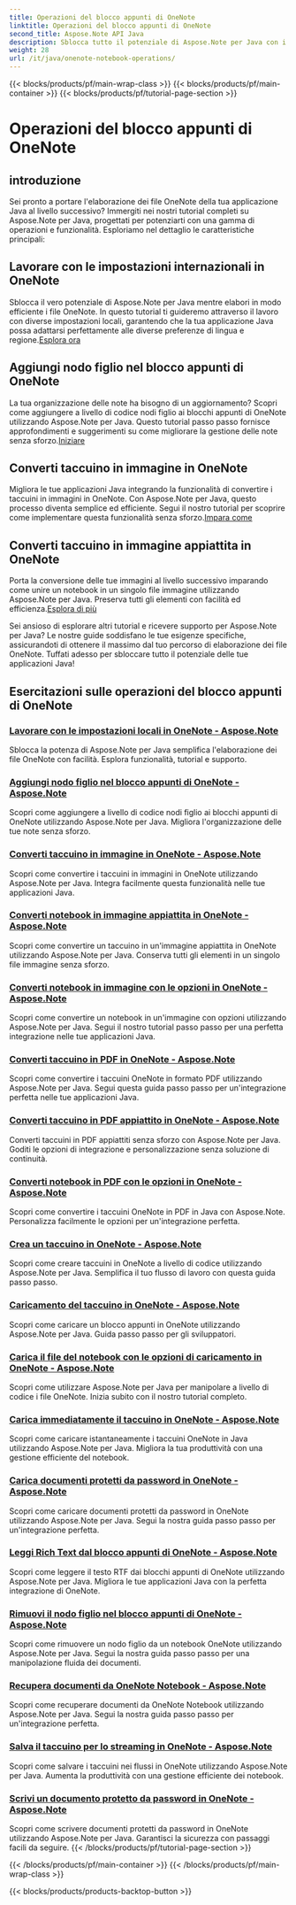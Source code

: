```yaml
---
title: Operazioni del blocco appunti di OneNote
linktitle: Operazioni del blocco appunti di OneNote
second_title: Aspose.Note API Java
description: Sblocca tutto il potenziale di Aspose.Note per Java con i nostri tutorial sulle operazioni del notebook OneNote. Fornisci una guida passo passo per migliorare le tue app Java.
weight: 28
url: /it/java/onenote-notebook-operations/
---
```


{{< blocks/products/pf/main-wrap-class >}}
{{< blocks/products/pf/main-container >}}
{{< blocks/products/pf/tutorial-page-section >}}

# Operazioni del blocco appunti di OneNote


## introduzione

Sei pronto a portare l'elaborazione dei file OneNote della tua applicazione Java al livello successivo? Immergiti nei nostri tutorial completi su Aspose.Note per Java, progettati per potenziarti con una gamma di operazioni e funzionalità. Esploriamo nel dettaglio le caratteristiche principali:

## Lavorare con le impostazioni internazionali in OneNote

 Sblocca il vero potenziale di Aspose.Note per Java mentre elabori in modo efficiente i file OneNote. In questo tutorial ti guideremo attraverso il lavoro con diverse impostazioni locali, garantendo che la tua applicazione Java possa adattarsi perfettamente alle diverse preferenze di lingua e regione.[Esplora ora](./working-with-locales/)

## Aggiungi nodo figlio nel blocco appunti di OneNote

La tua organizzazione delle note ha bisogno di un aggiornamento? Scopri come aggiungere a livello di codice nodi figlio ai blocchi appunti di OneNote utilizzando Aspose.Note per Java. Questo tutorial passo passo fornisce approfondimenti e suggerimenti su come migliorare la gestione delle note senza sforzo.[Iniziare](./add-child-node/)

## Converti taccuino in immagine in OneNote

 Migliora le tue applicazioni Java integrando la funzionalità di convertire i taccuini in immagini in OneNote. Con Aspose.Note per Java, questo processo diventa semplice ed efficiente. Segui il nostro tutorial per scoprire come implementare questa funzionalità senza sforzo.[Impara come](./convert-notebook-to-image/)

## Converti taccuino in immagine appiattita in OneNote

 Porta la conversione delle tue immagini al livello successivo imparando come unire un notebook in un singolo file immagine utilizzando Aspose.Note per Java. Preserva tutti gli elementi con facilità ed efficienza.[Esplora di più](./convert-notebook-to-flattened-image/)

Sei ansioso di esplorare altri tutorial e ricevere supporto per Aspose.Note per Java? Le nostre guide soddisfano le tue esigenze specifiche, assicurandoti di ottenere il massimo dal tuo percorso di elaborazione dei file OneNote. Tuffati adesso per sbloccare tutto il potenziale delle tue applicazioni Java!
## Esercitazioni sulle operazioni del blocco appunti di OneNote
### [Lavorare con le impostazioni locali in OneNote - Aspose.Note](./working-with-locales/)
Sblocca la potenza di Aspose.Note per Java semplifica l'elaborazione dei file OneNote con facilità. Esplora funzionalità, tutorial e supporto.
### [Aggiungi nodo figlio nel blocco appunti di OneNote - Aspose.Note](./add-child-node/)
Scopri come aggiungere a livello di codice nodi figlio ai blocchi appunti di OneNote utilizzando Aspose.Note per Java. Migliora l'organizzazione delle tue note senza sforzo.
### [Converti taccuino in immagine in OneNote - Aspose.Note](./convert-notebook-to-image/)
Scopri come convertire i taccuini in immagini in OneNote utilizzando Aspose.Note per Java. Integra facilmente questa funzionalità nelle tue applicazioni Java.
### [Converti notebook in immagine appiattita in OneNote - Aspose.Note](./convert-notebook-to-flattened-image/)
Scopri come convertire un taccuino in un'immagine appiattita in OneNote utilizzando Aspose.Note per Java. Conserva tutti gli elementi in un singolo file immagine senza sforzo.
### [Converti notebook in immagine con le opzioni in OneNote - Aspose.Note](./convert-notebook-to-image-with-options/)
Scopri come convertire un notebook in un'immagine con opzioni utilizzando Aspose.Note per Java. Segui il nostro tutorial passo passo per una perfetta integrazione nelle tue applicazioni Java.
### [Converti taccuino in PDF in OneNote - Aspose.Note](./convert-notebook-to-pdf/)
Scopri come convertire i taccuini OneNote in formato PDF utilizzando Aspose.Note per Java. Segui questa guida passo passo per un'integrazione perfetta nelle tue applicazioni Java.
### [Converti taccuino in PDF appiattito in OneNote - Aspose.Note](./convert-notebook-to-flattened-pdf/)
Converti taccuini in PDF appiattiti senza sforzo con Aspose.Note per Java. Goditi le opzioni di integrazione e personalizzazione senza soluzione di continuità.
### [Converti notebook in PDF con le opzioni in OneNote - Aspose.Note](./convert-notebook-to-pdf-with-options/)
Scopri come convertire i taccuini OneNote in PDF in Java con Aspose.Note. Personalizza facilmente le opzioni per un'integrazione perfetta.
### [Crea un taccuino in OneNote - Aspose.Note](./create-notebook/)
Scopri come creare taccuini in OneNote a livello di codice utilizzando Aspose.Note per Java. Semplifica il tuo flusso di lavoro con questa guida passo passo.
### [Caricamento del taccuino in OneNote - Aspose.Note](./loading-notebook/)
Scopri come caricare un blocco appunti in OneNote utilizzando Aspose.Note per Java. Guida passo passo per gli sviluppatori.
### [Carica il file del notebook con le opzioni di caricamento in OneNote - Aspose.Note](./load-notebook-file-with-load-options/)
Scopri come utilizzare Aspose.Note per Java per manipolare a livello di codice i file OneNote. Inizia subito con il nostro tutorial completo.
### [Carica immediatamente il taccuino in OneNote - Aspose.Note](./load-notebook-instantly/)
Scopri come caricare istantaneamente i taccuini OneNote in Java utilizzando Aspose.Note per Java. Migliora la tua produttività con una gestione efficiente del notebook.
### [Carica documenti protetti da password in OneNote - Aspose.Note](./load-password-protected-documents/)
Scopri come caricare documenti protetti da password in OneNote utilizzando Aspose.Note per Java. Segui la nostra guida passo passo per un'integrazione perfetta.
### [Leggi Rich Text dal blocco appunti di OneNote - Aspose.Note](./read-rich-text/)
Scopri come leggere il testo RTF dai blocchi appunti di OneNote utilizzando Aspose.Note per Java. Migliora le tue applicazioni Java con la perfetta integrazione di OneNote.
### [Rimuovi il nodo figlio nel blocco appunti di OneNote - Aspose.Note](./remove-child-node/)
Scopri come rimuovere un nodo figlio da un notebook OneNote utilizzando Aspose.Note per Java. Segui la nostra guida passo passo per una manipolazione fluida dei documenti.
### [Recupera documenti da OneNote Notebook - Aspose.Note](./retrieve-documents-from-onenote-notebook/)
Scopri come recuperare documenti da OneNote Notebook utilizzando Aspose.Note per Java. Segui la nostra guida passo passo per un'integrazione perfetta.
### [Salva il taccuino per lo streaming in OneNote - Aspose.Note](./save-notebook-to-stream/)
Scopri come salvare i taccuini nei flussi in OneNote utilizzando Aspose.Note per Java. Aumenta la produttività con una gestione efficiente dei notebook.
### [Scrivi un documento protetto da password in OneNote - Aspose.Note](./write-password-protected-document/)
Scopri come scrivere documenti protetti da password in OneNote utilizzando Aspose.Note per Java. Garantisci la sicurezza con passaggi facili da seguire.
{{< /blocks/products/pf/tutorial-page-section >}}

{{< /blocks/products/pf/main-container >}}
{{< /blocks/products/pf/main-wrap-class >}}

{{< blocks/products/products-backtop-button >}}
